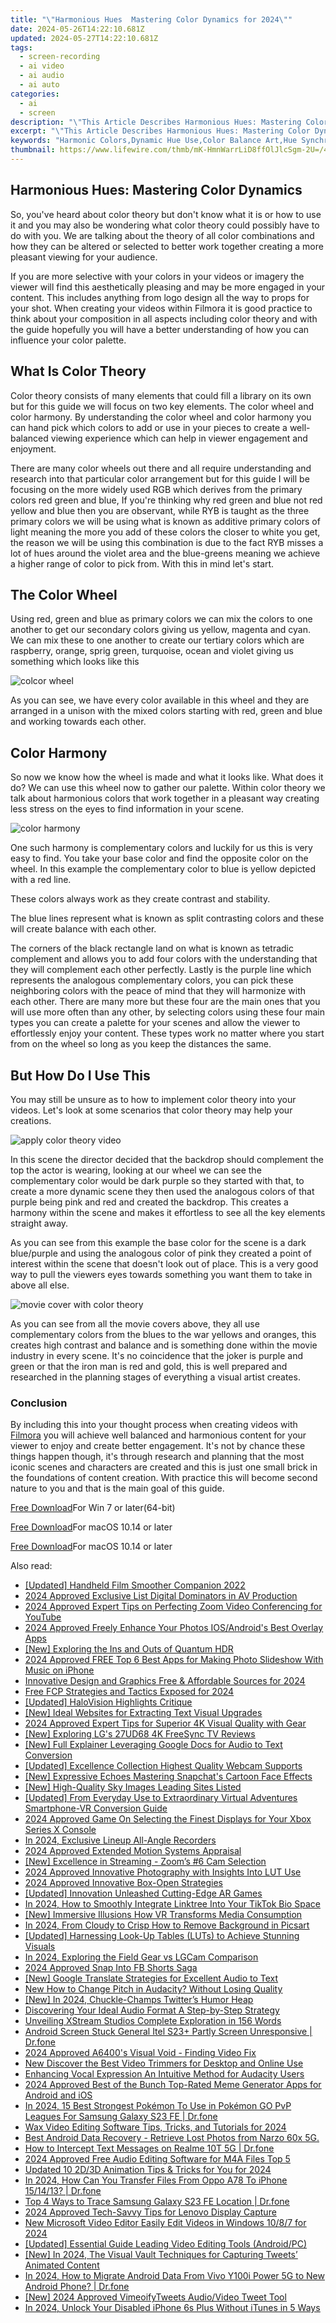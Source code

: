 ```yaml
---
title: "\"Harmonious Hues  Mastering Color Dynamics for 2024\""
date: 2024-05-26T14:22:10.681Z
updated: 2024-05-27T14:22:10.681Z
tags: 
  - screen-recording
  - ai video
  - ai audio
  - ai auto
categories: 
  - ai
  - screen
description: "\"This Article Describes Harmonious Hues: Mastering Color Dynamics for 2024\""
excerpt: "\"This Article Describes Harmonious Hues: Mastering Color Dynamics for 2024\""
keywords: "Harmonic Colors,Dynamic Hue Use,Color Balance Art,Hue Synchrony Techniques,Chromatic Flow Management,Visual Color Synergy,Aesthetic Shade Dynamics"
thumbnail: https://www.lifewire.com/thmb/mK-HmnWarrLiD8ffOlJlcSgm-2U=/400x300/filters:no_upscale():max_bytes(150000):strip_icc()/unnamed-6870a02faf0b4509a94bb66c2b174d72.jpg
---
```


## Harmonious Hues: Mastering Color Dynamics

So, you've heard about color theory but don't know what it is or how to use it and you may also be wondering what color theory could possibly have to do with you. We are talking about the theory of all color combinations and how they can be altered or selected to better work together creating a more pleasant viewing for your audience.

If you are more selective with your colors in your videos or imagery the viewer will find this aesthetically pleasing and may be more engaged in your content. This includes anything from logo design all the way to props for your shot. When creating your videos within Filmora it is good practice to think about your composition in all aspects including color theory and with the guide hopefully you will have a better understanding of how you can influence your color palette.

## What Is Color Theory

Color theory consists of many elements that could fill a library on its own but for this guide we will focus on two key elements. The color wheel and color harmony. By understanding the color wheel and color harmony you can hand pick which colors to add or use in your pieces to create a well-balanced viewing experience which can help in viewer engagement and enjoyment.

There are many color wheels out there and all require understanding and research into that particular color arrangement but for this guide I will be focusing on the more widely used RGB which derives from the primary colors red green and blue, If you're thinking why red green and blue not red yellow and blue then you are observant, while RYB is taught as the three primary colors we will be using what is known as additive primary colors of light meaning the more you add of these colors the closer to white you get, the reason we will be using this combination is due to the fact RYB misses a lot of hues around the violet area and the blue-greens meaning we achieve a higher range of color to pick from. With this in mind let's start.

## The Color Wheel

Using red, green and blue as primary colors we can mix the colors to one another to get our secondary colors giving us yellow, magenta and cyan. We can mix these to one another to create our tertiary colors which are raspberry, orange, sprig green, turquoise, ocean and violet giving us something which looks like this

![colcor wheel](https://images.wondershare.com/filmora/article-images/2024/color-wheel.jpg)

As you can see, we have every color available in this wheel and they are arranged in a unison with the mixed colors starting with red, green and blue and working towards each other.

## Color Harmony

So now we know how the wheel is made and what it looks like. What does it do? We can use this wheel now to gather our palette. Within color theory we talk about harmonious colors that work together in a pleasant way creating less stress on the eyes to find information in your scene.

![color harmony](https://images.wondershare.com/filmora/article-images/2022/08/color-harmony.jpg)

One such harmony is complementary colors and luckily for us this is very easy to find. You take your base color and find the opposite color on the wheel. In this example the complementary color to blue is yellow depicted with a red line.

These colors always work as they create contrast and stability.

The blue lines represent what is known as split contrasting colors and these will create balance with each other.

The corners of the black rectangle land on what is known as tetradic complement and allows you to add four colors with the understanding that they will complement each other perfectly. Lastly is the purple line which represents the analogous complementary colors, you can pick these neighboring colors with the peace of mind that they will harmonize with each other. There are many more but these four are the main ones that you will use more often than any other, by selecting colors using these four main types you can create a palette for your scenes and allow the viewer to effortlessly enjoy your content. These types work no matter where you start from on the wheel so long as you keep the distances the same.

## But How Do I Use This

You may still be unsure as to how to implement color theory into your videos. Let's look at some scenarios that color theory may help your creations.

![apply color theory video](https://images.wondershare.com/filmora/article-images/2022/08/apply-color-theory-video.jpg)

In this scene the director decided that the backdrop should complement the top the actor is wearing, looking at our wheel we can see the complementary color would be dark purple so they started with that, to create a more dynamic scene they then used the analogous colors of that purple being pink and red and created the backdrop. This creates a harmony within the scene and makes it effortless to see all the key elements straight away.

As you can see from this example the base color for the scene is a dark blue/purple and using the analogous color of pink they created a point of interest within the scene that doesn't look out of place. This is a very good way to pull the viewers eyes towards something you want them to take in above all else.

![movie cover with color theory](https://images.wondershare.com/filmora/article-images/2022/08/movie-cover-with-color-theory.jpg)

As you can see from all the movie covers above, they all use complementary colors from the blues to the war yellows and oranges, this creates high contrast and balance and is something done within the movie industry in every scene. It's no coincidence that the joker is purple and green or that the iron man is red and gold, this is well prepared and researched in the planning stages of everything a visual artist creates.

### Conclusion

By including this into your thought process when creating videos with [Filmora](https://tools.techidaily.com/wondershare/filmora/download/) you will achieve well balanced and harmonious content for your viewer to enjoy and create better engagement. It's not by chance these things happen though, it's through research and planning that the most iconic scenes and characters are created and this is just one small brick in the foundations of content creation. With practice this will become second nature to you and that is the main goal of this guide.

[Free Download](https://tools.techidaily.com/wondershare/filmora/download/)For Win 7 or later(64-bit)

[Free Download](https://tools.techidaily.com/wondershare/filmora/download/)For macOS 10.14 or later

[Free Download](https://tools.techidaily.com/wondershare/filmora/download/)For macOS 10.14 or later

<ins class="adsbygoogle"
     style="display:block"
     data-ad-format="autorelaxed"
     data-ad-client="ca-pub-7571918770474297"
     data-ad-slot="1223367746"></ins>

<ins class="adsbygoogle"
     style="display:block"
     data-ad-format="autorelaxed"
     data-ad-client="ca-pub-7571918770474297"
     data-ad-slot="1223367746"></ins>



<ins class="adsbygoogle"
     style="display:block"
     data-ad-client="ca-pub-7571918770474297"
     data-ad-slot="8358498916"
     data-ad-format="auto"
     data-full-width-responsive="true"></ins>


<span class="atpl-alsoreadstyle">Also read:</span>
<div><ul>
<li><a href="https://some-knowledge.techidaily.com/updated-handheld-film-smoother-companion-2022/"><u>[Updated] Handheld Film Smoother Companion 2022</u></a></li>
<li><a href="https://some-knowledge.techidaily.com/2024-approved-exclusive-list-digital-dominators-in-av-production/"><u>2024 Approved  Exclusive List  Digital Dominators in AV Production</u></a></li>
<li><a href="https://some-knowledge.techidaily.com/2024-approved-expert-tips-on-perfecting-zoom-video-conferencing-for-youtube/"><u>2024 Approved  Expert Tips on Perfecting Zoom Video Conferencing for YouTube</u></a></li>
<li><a href="https://some-knowledge.techidaily.com/2024-approved-freely-enhance-your-photos-iosandroids-best-overlay-apps/"><u>2024 Approved  Freely Enhance Your Photos  IOS/Android's Best Overlay Apps</u></a></li>
<li><a href="https://some-knowledge.techidaily.com/new-exploring-the-ins-and-outs-of-quantum-hdr/"><u>[New] Exploring the Ins and Outs of Quantum HDR</u></a></li>
<li><a href="https://some-knowledge.techidaily.com/2024-approved-free-top-6-best-apps-for-making-photo-slideshow-with-music-on-iphone/"><u>2024 Approved  FREE Top 6 Best Apps for Making Photo Slideshow With Music on iPhone</u></a></li>
<li><a href="https://some-knowledge.techidaily.com/innovative-design-and-graphics-free-and-affordable-sources-for-2024/"><u>Innovative Design and Graphics  Free & Affordable Sources for 2024</u></a></li>
<li><a href="https://some-knowledge.techidaily.com/free-fcp-strategies-and-tactics-exposed-for-2024/"><u>Free FCP  Strategies and Tactics Exposed for 2024</u></a></li>
<li><a href="https://some-knowledge.techidaily.com/updated-halovision-highlights-critique/"><u>[Updated] HaloVision Highlights Critique</u></a></li>
<li><a href="https://some-knowledge.techidaily.com/new-ideal-websites-for-extracting-text-visual-upgrades/"><u>[New] Ideal Websites for Extracting Text Visual Upgrades</u></a></li>
<li><a href="https://some-knowledge.techidaily.com/2024-approved-expert-tips-for-superior-4k-visual-quality-with-gear/"><u>2024 Approved  Expert Tips for Superior 4K Visual Quality with Gear</u></a></li>
<li><a href="https://some-knowledge.techidaily.com/new-exploring-lgs-27ud68-4k-freesync-tv-reviews/"><u>[New] Exploring LG's 27UD68 4K FreeSync TV Reviews</u></a></li>
<li><a href="https://some-knowledge.techidaily.com/new-full-explainer-leveraging-google-docs-for-audio-to-text-conversion/"><u>[New] Full Explainer  Leveraging Google Docs for Audio to Text Conversion</u></a></li>
<li><a href="https://some-knowledge.techidaily.com/updated-excellence-collection-highest-quality-webcam-supports/"><u>[Updated] Excellence Collection  Highest Quality Webcam Supports</u></a></li>
<li><a href="https://some-knowledge.techidaily.com/new-expressive-echoes-mastering-snapchats-cartoon-face-effects/"><u>[New] Expressive Echoes  Mastering Snapchat's Cartoon Face Effects</u></a></li>
<li><a href="https://some-knowledge.techidaily.com/new-high-quality-sky-images-leading-sites-listed/"><u>[New] High-Quality Sky Images  Leading Sites Listed</u></a></li>
<li><a href="https://some-knowledge.techidaily.com/updated-from-everyday-use-to-extraordinary-virtual-adventures-smartphone-vr-conversion-guide/"><u>[Updated] From Everyday Use to Extraordinary Virtual Adventures  Smartphone-VR Conversion Guide</u></a></li>
<li><a href="https://some-knowledge.techidaily.com/2024-approved-game-on-selecting-the-finest-displays-for-your-xbox-series-x-console/"><u>2024 Approved  Game On  Selecting the Finest Displays for Your Xbox Series X Console</u></a></li>
<li><a href="https://some-knowledge.techidaily.com/in-2024-exclusive-lineup-all-angle-recorders/"><u>In 2024, Exclusive Lineup  All-Angle Recorders</u></a></li>
<li><a href="https://some-knowledge.techidaily.com/2024-approved-extended-motion-systems-appraisal/"><u>2024 Approved  Extended Motion Systems Appraisal</u></a></li>
<li><a href="https://some-knowledge.techidaily.com/new-excellence-in-streaming-zooms-6-cam-selection/"><u>[New] Excellence in Streaming - Zoom’s #6 Cam Selection</u></a></li>
<li><a href="https://some-knowledge.techidaily.com/2024-approved-innovative-photography-with-insights-into-lut-use/"><u>2024 Approved  Innovative Photography with Insights Into LUT Use</u></a></li>
<li><a href="https://some-knowledge.techidaily.com/2024-approved-innovative-box-open-strategies/"><u>2024 Approved  Innovative Box-Open Strategies</u></a></li>
<li><a href="https://some-knowledge.techidaily.com/updated-innovation-unleashed-cutting-edge-ar-games/"><u>[Updated] Innovation Unleashed  Cutting-Edge AR Games</u></a></li>
<li><a href="https://some-knowledge.techidaily.com/in-2024-how-to-smoothly-integrate-linktree-into-your-tiktok-bio-space/"><u>In 2024, How to Smoothly Integrate Linktree Into Your TikTok Bio Space</u></a></li>
<li><a href="https://some-knowledge.techidaily.com/new-immersive-illusions-how-vr-transforms-media-consumption/"><u>[New] Immersive Illusions  How VR Transforms Media Consumption</u></a></li>
<li><a href="https://some-knowledge.techidaily.com/in-2024-from-cloudy-to-crisp-how-to-remove-background-in-picsart/"><u>In 2024, From Cloudy to Crisp  How to Remove Background in Picsart</u></a></li>
<li><a href="https://some-knowledge.techidaily.com/updated-harnessing-look-up-tables-luts-to-achieve-stunning-visuals/"><u>[Updated] Harnessing Look-Up Tables (LUTs) to Achieve Stunning Visuals</u></a></li>
<li><a href="https://some-knowledge.techidaily.com/in-2024-exploring-the-field-gear-vs-lgcam-comparison/"><u>In 2024, Exploring the Field  Gear vs LGCam Comparison</u></a></li>
<li><a href="https://facebook-video-content.techidaily.com/2024-approved-snap-into-fb-shorts-saga/"><u>2024 Approved  Snap Into FB Shorts Saga</u></a></li>
<li><a href="https://digital-screen-recording.techidaily.com/new-google-translate-strategies-for-excellent-audio-to-text/"><u>[New] Google Translate  Strategies for Excellent Audio to Text</u></a></li>
<li><a href="https://sound-optimizing.techidaily.com/new-how-to-change-pitch-in-audacity-without-losing-quality/"><u>New How to Change Pitch in Audacity? Without Losing Quality</u></a></li>
<li><a href="https://twitter-videos.techidaily.com/new-in-2024-chuckle-champs-twitters-humor-heap/"><u>[New] In 2024, Chuckle-Champs  Twitter’s Humor Heap</u></a></li>
<li><a href="https://sound-tweaking.techidaily.com/discovering-your-ideal-audio-format-a-step-by-step-strategy/"><u>Discovering Your Ideal Audio Format A Step-by-Step Strategy</u></a></li>
<li><a href="https://extra-information.techidaily.com/unveiling-xstream-studios-complete-exploration-in-156-words/"><u>Unveiling XStream Studios  Complete Exploration in 156 Words</u></a></li>
<li><a href="https://howto.techidaily.com/android-screen-stuck-general-itel-s23plus-partly-screen-unresponsive-drfone-by-drfone-fix-android-problems-fix-android-problems/"><u>Android Screen Stuck General Itel S23+ Partly Screen Unresponsive | Dr.fone</u></a></li>
<li><a href="https://extra-hints.techidaily.com/2024-approved-a6400s-visual-void-finding-video-fix/"><u>2024 Approved  A6400's Visual Void - Finding Video Fix</u></a></li>
<li><a href="https://smart-video-creator.techidaily.com/new-discover-the-best-video-trimmers-for-desktop-and-online-use/"><u>New Discover the Best Video Trimmers for Desktop and Online Use</u></a></li>
<li><a href="https://audio-editing.techidaily.com/enhancing-vocal-expression-an-intuitive-method-for-audacity-users/"><u>Enhancing Vocal Expression An Intuitive Method for Audacity Users</u></a></li>
<li><a href="https://ai-vdieo-software.techidaily.com/2024-approved-best-of-the-bunch-top-rated-meme-generator-apps-for-android-and-ios/"><u>2024 Approved Best of the Bunch Top-Rated Meme Generator Apps for Android and iOS</u></a></li>
<li><a href="https://change-location.techidaily.com/in-2024-15-best-strongest-pokemon-to-use-in-pokemon-go-pvp-leagues-for-samsung-galaxy-s23-fe-drfone-by-drfone-virtual-android/"><u>In 2024, 15 Best Strongest Pokémon To Use in Pokémon GO PvP Leagues For Samsung Galaxy S23 FE | Dr.fone</u></a></li>
<li><a href="https://ai-video-apps.techidaily.com/wax-video-editing-software-tips-tricks-and-tutorials-for-2024/"><u>Wax Video Editing Software Tips, Tricks, and Tutorials for 2024</u></a></li>
<li><a href="https://phone-solutions.techidaily.com/best-android-data-recovery-retrieve-lost-photos-from-narzo-60x-5g-by-fonelab-android-recover-photos/"><u>Best Android Data Recovery - Retrieve Lost Photos from Narzo 60x 5G.</u></a></li>
<li><a href="https://android-location-track.techidaily.com/how-to-intercept-text-messages-on-realme-10t-5g-drfone-by-drfone-virtual-android/"><u>How to Intercept Text Messages on Realme 10T 5G | Dr.fone</u></a></li>
<li><a href="https://video-ai-editor.techidaily.com/2024-approved-free-audio-editing-software-for-m4a-files-top-5/"><u>2024 Approved Free Audio Editing Software for M4A Files Top 5</u></a></li>
<li><a href="https://animation-videos.techidaily.com/updated-10-2d3d-animation-tips-and-tricks-for-you-for-2024/"><u>Updated 10 2D/3D Animation Tips & Tricks for You for 2024</u></a></li>
<li><a href="https://android-transfer.techidaily.com/in-2024-how-can-you-transfer-files-from-oppo-a78-to-iphone-151413-drfone-by-drfone-transfer-from-android-transfer-from-android/"><u>In 2024, How Can You Transfer Files From Oppo A78 To iPhone 15/14/13? | Dr.fone</u></a></li>
<li><a href="https://android-location-track.techidaily.com/top-4-ways-to-trace-samsung-galaxy-s23-fe-location-drfone-by-drfone-virtual-android/"><u>Top 4 Ways to Trace Samsung Galaxy S23 FE Location | Dr.fone</u></a></li>
<li><a href="https://video-capture.techidaily.com/2024-approved-tech-savvy-tips-for-lenovo-display-capture/"><u>2024 Approved  Tech-Savvy Tips for Lenovo Display Capture</u></a></li>
<li><a href="https://video-content-creator.techidaily.com/new-microsoft-video-editor-easily-edit-videos-in-windows-1087-for-2024/"><u>New Microsoft Video Editor Easily Edit Videos in Windows 10/8/7 for 2024</u></a></li>
<li><a href="https://instagram-video-recordings.techidaily.com/updated-essential-guide-leading-video-editing-tools-androidpc/"><u>[Updated] Essential Guide  Leading Video Editing Tools (Android/PC)</u></a></li>
<li><a href="https://twitter-videos.techidaily.com/new-in-2024-the-visual-vault-techniques-for-capturing-tweets-animated-content/"><u>[New] In 2024, The Visual Vault  Techniques for Capturing Tweets’ Animated Content</u></a></li>
<li><a href="https://android-transfer.techidaily.com/in-2024-how-to-migrate-android-data-from-vivo-y100i-power-5g-to-new-android-phone-drfone-by-drfone-transfer-from-android-transfer-from-android/"><u>In 2024, How to Migrate Android Data From Vivo Y100i Power 5G to New Android Phone? | Dr.fone</u></a></li>
<li><a href="https://twitter-clips.techidaily.com/new-2024-approved-vimeoifytweets-audiovideo-tweet-tool/"><u>[New] 2024 Approved  VimeoifyTweets  Audio/Video Tweet Tool</u></a></li>
<li><a href="https://ios-unlock.techidaily.com/in-2024-unlock-your-disabled-iphone-6s-plus-without-itunes-in-5-ways-by-drfone-ios/"><u>In 2024, Unlock Your Disabled iPhone 6s Plus Without iTunes in 5 Ways</u></a></li>
</ul></div>

